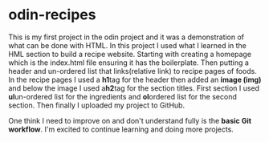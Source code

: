 # odin-recipes
This is my first project in the odin project and it was a demonstration of what can be done with HTML. In this project I used what I learned in the HML section to build a recipe website. Starting with creating a homepage which is the index.html file ensuring it has the boilerplate. Then putting a header and un-ordered list that links(relative link) to recipe pages of foods. In the recipe pages I used a <strong>h1</strong>tag for the header then added an <strong>image (img)</strong> and below the image I used a<strong>h2</strong>tag for the section titles. First section I used <strong>ul</strong>un-ordered list for the ingredients and <strong>ol</strong>ordered list for the second section. Then finally I uploaded my project to GitHub. 

One think I need to improve on and don't understand fully is the <strong>basic Git workflow</strong>. I'm excited to continue learning and doing more projects.

